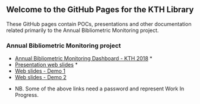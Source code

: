 ## Welcome to the GitHub Pages for the KTH Library

These GitHub pages contain POCs, presentations and other documentation related primarily to the Annual Bibliometric Monitoring project.

### Annual Bibliometric Monitoring project

- [Annual Bibliometric Monitoring Dashboard - KTH 2018](/abm/) *
- [Presentation web slides](/slides/) *
- [Web slides - Demo 1](/demo-1/)
- [Web slides - Demo 2](/demo-2/)

* NB. Some of the above links need a password and represent Work In Progress.


